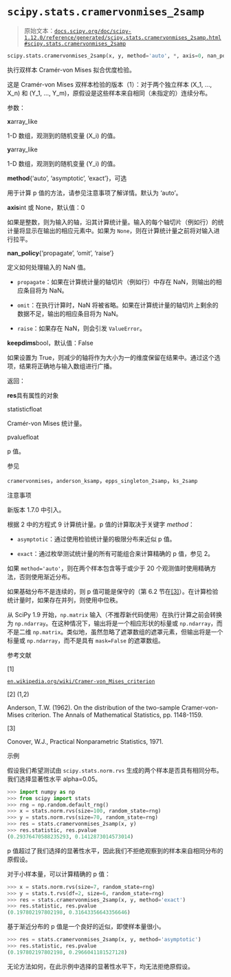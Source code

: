 # `scipy.stats.cramervonmises_2samp`

> 原始文本：[`docs.scipy.org/doc/scipy-1.12.0/reference/generated/scipy.stats.cramervonmises_2samp.html#scipy.stats.cramervonmises_2samp`](https://docs.scipy.org/doc/scipy-1.12.0/reference/generated/scipy.stats.cramervonmises_2samp.html#scipy.stats.cramervonmises_2samp)

```py
scipy.stats.cramervonmises_2samp(x, y, method='auto', *, axis=0, nan_policy='propagate', keepdims=False)
```

执行双样本 Cramér-von Mises 拟合优度检验。

这是 Cramér-von Mises 双样本检验的版本（1）：对于两个独立样本 \(X_1, ..., X_n\) 和 \(Y_1, ..., Y_m\)，原假设是这些样本来自相同（未指定的）连续分布。

参数：

**x**array_like

1-D 数组，观测到的随机变量 \(X_i\) 的值。

**y**array_like

1-D 数组，观测到的随机变量 \(Y_i\) 的值。

**method**{‘auto’, ‘asymptotic’, ‘exact’}，可选

用于计算 p 值的方法，请参见注意事项了解详情。默认为 ‘auto’。

**axis**int 或 None，默认值：0

如果是整数，则为输入的轴，沿其计算统计量。输入的每个轴切片（例如行）的统计量将显示在输出的相应元素中。如果为 `None`，则在计算统计量之前将对输入进行拉平。

**nan_policy**{‘propagate’, ‘omit’, ‘raise’}

定义如何处理输入的 NaN 值。

+   `propagate`：如果在计算统计量的轴切片（例如行）中存在 NaN，则输出的相应条目将为 NaN。

+   `omit`：在执行计算时，NaN 将被省略。如果在计算统计量的轴切片上剩余的数据不足，输出的相应条目将为 NaN。

+   `raise`：如果存在 NaN，则会引发 `ValueError`。

**keepdims**bool，默认值：False

如果设置为 True，则减少的轴将作为大小为一的维度保留在结果中。通过这个选项，结果将正确地与输入数组进行广播。

返回：

**res**具有属性的对象

statisticfloat

Cramér-von Mises 统计量。

pvaluefloat

p 值。

参见

`cramervonmises`，`anderson_ksamp`，`epps_singleton_2samp`，`ks_2samp`

注意事项

新版本 1.7.0 中引入。

根据 2 中的方程式 9 计算统计量。p 值的计算取决于关键字 *method*：

+   `asymptotic`：通过使用检验统计量的极限分布来近似 p 值。

+   `exact`：通过枚举测试统计量的所有可能组合来计算精确的 p 值，参见 2。

如果 `method='auto'`，则在两个样本包含等于或少于 20 个观测值时使用精确方法，否则使用渐近分布。

如果基础分布不是连续的，则 p 值可能是保守的（第 6.2 节在[[3]](#rbc0f7c9a12d6-3)）。在计算检验统计量时，如果存在并列，则使用中位秩。

从 SciPy 1.9 开始，`np.matrix` 输入（不推荐新代码使用）在执行计算之前会转换为 `np.ndarray`。在这种情况下，输出将是一个相应形状的标量或 `np.ndarray`，而不是二维 `np.matrix`。类似地，虽然忽略了遮罩数组的遮罩元素，但输出将是一个标量或 `np.ndarray`，而不是具有 `mask=False` 的遮罩数组。

参考文献

[1]

[`en.wikipedia.org/wiki/Cramer-von_Mises_criterion`](https://en.wikipedia.org/wiki/Cramer-von_Mises_criterion)

[2] (1,2)

Anderson, T.W. (1962). On the distribution of the two-sample Cramer-von-Mises criterion. The Annals of Mathematical Statistics, pp. 1148-1159.

[3]

Conover, W.J., Practical Nonparametric Statistics, 1971.

示例

假设我们希望测试由 `scipy.stats.norm.rvs` 生成的两个样本是否具有相同分布。我们选择显著性水平 alpha=0.05。

```py
>>> import numpy as np
>>> from scipy import stats
>>> rng = np.random.default_rng()
>>> x = stats.norm.rvs(size=100, random_state=rng)
>>> y = stats.norm.rvs(size=70, random_state=rng)
>>> res = stats.cramervonmises_2samp(x, y)
>>> res.statistic, res.pvalue
(0.29376470588235293, 0.1412873014573014) 
```

p 值超过了我们选择的显著性水平，因此我们不拒绝观察到的样本来自相同分布的原假设。

对于小样本量，可以计算精确的 p 值：

```py
>>> x = stats.norm.rvs(size=7, random_state=rng)
>>> y = stats.t.rvs(df=2, size=6, random_state=rng)
>>> res = stats.cramervonmises_2samp(x, y, method='exact')
>>> res.statistic, res.pvalue
(0.197802197802198, 0.31643356643356646) 
```

基于渐近分布的 p 值是一个良好的近似，即使样本量很小。

```py
>>> res = stats.cramervonmises_2samp(x, y, method='asymptotic')
>>> res.statistic, res.pvalue
(0.197802197802198, 0.2966041181527128) 
```

无论方法如何，在此示例中选择的显著性水平下，均无法拒绝原假设。
